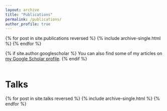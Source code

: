 ```yaml
---
layout: archive
title: "Publications"
permalink: /publications/
author_profile: true
---
```


{% for post in site.publications reversed %}
  {% include archive-single.html %}
{% endfor %}

{% if site.author.googlescholar %}
  You can also find some of my articles on <a href="{{site.author.googlescholar}}">my Google Scholar profile</a>.
{% endif %}
<br><br>

# Talks
{% for post in site.talks reversed %}
  {% include archive-single.html %}
{% endfor %}
